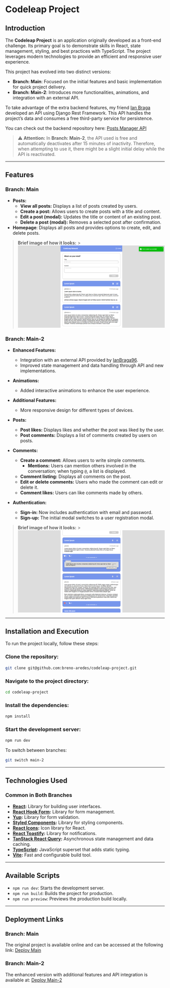 # Codeleap Project

## Introduction

The **Codeleap Project** is an application originally developed as a front-end challenge. Its primary goal is to demonstrate skills in React, state management, styling, and best practices with TypeScript. The project leverages modern technologies to provide an efficient and responsive user experience.

This project has evolved into two distinct versions:

- **Branch: Main**: Focused on the initial features and basic implementation for quick project delivery.
- **Branch: Main-2**: Introduces more functionalities, animations, and integration with an external API.

To take advantage of the extra backend features, my friend [Ian Braga](https://github.com/IanBraga96) developed an API using Django Rest Framework. This API handles the project’s data and consumes a free third-party service for persistence.

You can check out the backend repository here: [Posts Manager API](https://github.com/IanBraga96/posts-manager-api)

> ⚠️ **Attention:** In **Branch: Main-2**, the API used is free and automatically deactivates after 15 minutes of inactivity. Therefore, when attempting to use it, there might be a slight initial delay while the API is reactivated.

---

## Features

### Branch: Main

- **Posts:**
  - **View all posts:** Displays a list of posts created by users.
  - **Create a post:** Allows users to create posts with a title and content.
  - **Edit a post (modal):** Updates the title or content of an existing post.
  - **Delete a post (modal):** Removes a selected post after confirmation.
- **Homepage**: Displays all posts and provides options to create, edit, and delete posts.

> **Brief image of how it looks:** > ![Homepage](src/assets/homepage.png)

### Branch: Main-2

- **Enhanced Features:**
  - Integration with an external API provided by [IanBraga96](https://github.com/IanBraga96).
  - Improved state management and data handling through API and new implementations.
- **Animations:**
  - Added interactive animations to enhance the user experience.
- **Additional Features:**

  - More responsive design for different types of devices.

- **Posts:**
  - **Post likes:** Displays likes and whether the post was liked by the user.
  - **Post comments:** Displays a list of comments created by users on posts.
- **Comments:**
  - **Create a comment:** Allows users to write simple comments.
    - **Mentions:** Users can mention others involved in the conversation; when typing `@`, a list is displayed.
  - **Comment listing:** Displays all comments on the post.
  - **Edit or delete comments:** Users who made the comment can edit or delete it.
  - **Comment likes:** Users can like comments made by others.
- **Authentication:**

  - **Sign-in:** Now includes authentication with email and password.
  - **Sign-up:** The initial modal switches to a user registration modal.

> **Brief image of how it looks:** > ![Homepage](src/assets/homepage2.png)

---

## Installation and Execution

To run the project locally, follow these steps:

### Clone the repository:

```bash
git clone git@github.com:breno-aredes/codeleap-project.git
```

### Navigate to the project directory:

```bash
cd codeleap-project
```

### Install the dependencies:

```bash
npm install
```

### Start the development server:

```bash
npm run dev
```

To switch between branches:

```bash
git switch main-2
```

---

## Technologies Used

### Common in Both Branches

- **[React](https://reactjs.org/):** Library for building user interfaces.
- **[React Hook Form](https://react-hook-form.com/):** Library for form management.
- **[Yup](https://github.com/jquense/yup):** Library for form validation.
- **[Styled Components](https://styled-components.com/):** Library for styling components.
- **[React Icons](https://react-icons.github.io/react-icons/):** Icon library for React.
- **[React Toastify](https://fkhadra.github.io/react-toastify/):** Library for notifications.
- **[TanStack React Query](https://tanstack.com/query/latest):** Asynchronous state management and data caching.
- **[TypeScript](https://www.typescriptlang.org/):** JavaScript superset that adds static typing.
- **[Vite](https://vitejs.dev/):** Fast and configurable build tool.

---

## Available Scripts

- `npm run dev`: Starts the development server.
- `npm run build`: Builds the project for production.
- `npm run preview`: Previews the production build locally.

---

## Deployment Links

### Branch: Main

The original project is available online and can be accessed at the following link:
[Deploy Main](https://codeleap-project.vercel.app/)

### Branch: Main-2

The enhanced version with additional features and API integration is available at:
[Deploy Main-2](https://codeleap-project2.vercel.app/)
